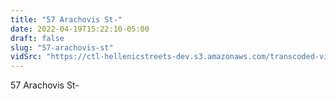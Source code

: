 ```yaml
---
title: "57 Arachovis St-"
date: 2022-04-19T15:22:10-05:00
draft: false
slug: "57-arachovis-st"
vidSrc: "https://ctl-hellenicstreets-dev.s3.amazonaws.com/transcoded-videos/57%20Arachovis%20St-.mp4"
---
```


57 Arachovis St-
